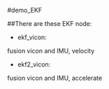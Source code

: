 
#demo_EKF

##There are these EKF node:

* ekf_vicon:

 fusion vicon and IMU, velocity

* ekf2_vicon:

 fusion vicon and IMU, accelerate
